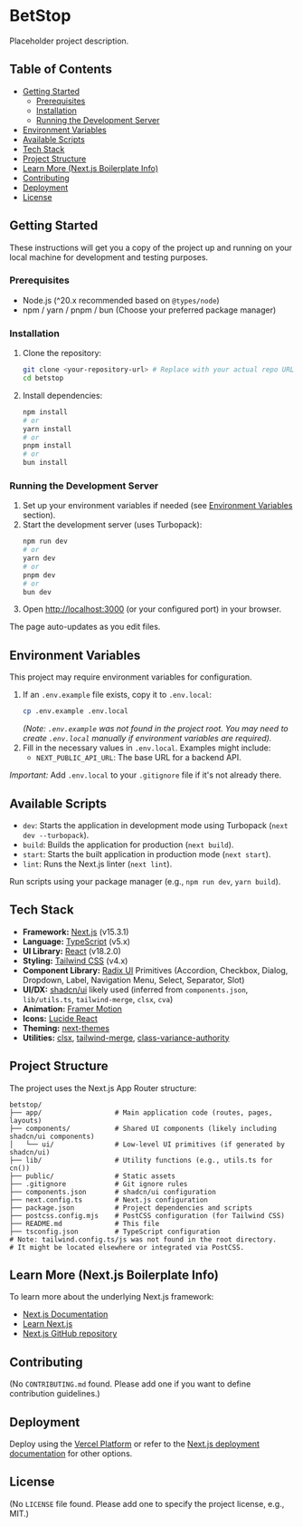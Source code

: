 # BetStop

<!-- Add a brief one-paragraph description of your project here. -->
<!-- Example: This project is the frontend interface for the BetStop platform, allowing users to view odds, place bets, and manage their accounts. -->

Placeholder project description.

## Table of Contents

- [Getting Started](#getting-started)
  - [Prerequisites](#prerequisites)
  - [Installation](#installation)
  - [Running the Development Server](#running-the-development-server)
- [Environment Variables](#environment-variables)
- [Available Scripts](#available-scripts)
- [Tech Stack](#tech-stack)
- [Project Structure](#project-structure)
- [Learn More (Next.js Boilerplate Info)](#learn-more-nextjs-boilerplate-info)
- [Contributing](#contributing)
- [Deployment](#deployment)
- [License](#license)

## Getting Started

These instructions will get you a copy of the project up and running on your local machine for development and testing purposes.

### Prerequisites

- Node.js (^20.x recommended based on `@types/node`)
- npm / yarn / pnpm / bun (Choose your preferred package manager)

<!-- Add any other prerequisites -->

### Installation

1.  Clone the repository:
    ```bash
    git clone <your-repository-url> # Replace with your actual repo URL
    cd betstop
    ```
2.  Install dependencies:
    ```bash
    npm install
    # or
    yarn install
    # or
    pnpm install
    # or
    bun install
    ```

### Running the Development Server

1.  Set up your environment variables if needed (see [Environment Variables](#environment-variables) section).
2.  Start the development server (uses Turbopack):
    ```bash
    npm run dev
    # or
    yarn dev
    # or
    pnpm dev
    # or
    bun dev
    ```
3.  Open [http://localhost:3000](http://localhost:3000) (or your configured port) in your browser.

The page auto-updates as you edit files.

## Environment Variables

This project may require environment variables for configuration.

1.  If an `.env.example` file exists, copy it to `.env.local`:
    ```bash
    cp .env.example .env.local
    ```
    _(Note: `.env.example` was not found in the project root. You may need to create `.env.local` manually if environment variables are required)._
2.  Fill in the necessary values in `.env.local`. Examples might include:
    - `NEXT_PUBLIC_API_URL`: The base URL for a backend API.
    <!-- List required environment variables if applicable -->

_Important:_ Add `.env.local` to your `.gitignore` file if it's not already there.

## Available Scripts

- `dev`: Starts the application in development mode using Turbopack (`next dev --turbopack`).
- `build`: Builds the application for production (`next build`).
- `start`: Starts the built application in production mode (`next start`).
- `lint`: Runs the Next.js linter (`next lint`).

Run scripts using your package manager (e.g., `npm run dev`, `yarn build`).

## Tech Stack

- **Framework:** [Next.js](https://nextjs.org/) (v15.3.1)
- **Language:** [TypeScript](https://www.typescriptlang.org/) (v5.x)
- **UI Library:** [React](https://reactjs.org/) (v18.2.0)
- **Styling:** [Tailwind CSS](https://tailwindcss.com/) (v4.x)
- **Component Library:** [Radix UI](https://www.radix-ui.com/) Primitives (Accordion, Checkbox, Dialog, Dropdown, Label, Navigation Menu, Select, Separator, Slot)
- **UI/DX:** [shadcn/ui](https://ui.shadcn.com/) likely used (inferred from `components.json`, `lib/utils.ts`, `tailwind-merge`, `clsx`, `cva`)
- **Animation:** [Framer Motion](https://www.framer.com/motion/)
- **Icons:** [Lucide React](https://lucide.dev/)
- **Theming:** [next-themes](https://github.com/pacocoursey/next-themes)
- **Utilities:** [clsx](https://github.com/lukeed/clsx), [tailwind-merge](https://github.com/dcastil/tailwind-merge), [class-variance-authority](https://cva.style/)

## Project Structure

The project uses the Next.js App Router structure:

```
betstop/
├── app/                  # Main application code (routes, pages, layouts)
├── components/           # Shared UI components (likely including shadcn/ui components)
│   └── ui/               # Low-level UI primitives (if generated by shadcn/ui)
├── lib/                  # Utility functions (e.g., utils.ts for cn())
├── public/               # Static assets
├── .gitignore            # Git ignore rules
├── components.json       # shadcn/ui configuration
├── next.config.ts        # Next.js configuration
├── package.json          # Project dependencies and scripts
├── postcss.config.mjs    # PostCSS configuration (for Tailwind CSS)
├── README.md             # This file
├── tsconfig.json         # TypeScript configuration
# Note: tailwind.config.ts/js was not found in the root directory.
# It might be located elsewhere or integrated via PostCSS.
```

## Learn More (Next.js Boilerplate Info)

To learn more about the underlying Next.js framework:

- [Next.js Documentation](https://nextjs.org/docs)
- [Learn Next.js](https://nextjs.org/learn)
- [Next.js GitHub repository](https://github.com/vercel/next.js)

## Contributing

(No `CONTRIBUTING.md` found. Please add one if you want to define contribution guidelines.)

## Deployment

Deploy using the [Vercel Platform](https://vercel.com/new?utm_medium=default-template&filter=next.js&utm_source=create-next-app&utm_campaign=create-next-app-readme) or refer to the [Next.js deployment documentation](https://nextjs.org/docs/app/building-your-application/deploying) for other options.

## License

(No `LICENSE` file found. Please add one to specify the project license, e.g., MIT.)

